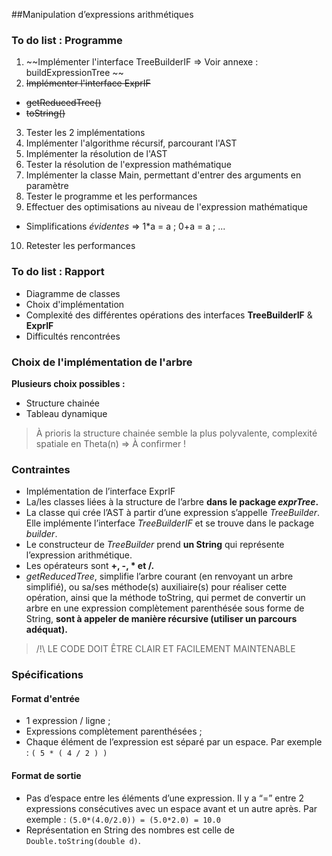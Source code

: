 ##Manipulation d’expressions arithmétiques


### To do list : Programme
1. ~~Implémenter l'interface TreeBuilderIF => Voir annexe : buildExpressionTree ~~
2. ~~Implémenter l'interface ExprIF~~
  - ~~getReducedTree()~~
  - ~~toString()~~
3. Tester les 2 implémentations 
4. Implémenter l'algorithme récursif, parcourant l'AST 
5. Implémenter la résolution de l'AST 
6. Tester la résolution de l'expression mathématique
7. Implémenter la classe Main, permettant d'entrer des arguments en paramètre
8. Tester le programme et les performances
9. Effectuer des optimisations au niveau de l'expression mathématique
  - Simplifications *évidentes* => 1*a = a ; 0+a = a ; ...
10. Retester les performances 

### To do list : Rapport
- Diagramme de classes
- Choix d'implémentation
- Complexité des différentes opérations des interfaces **TreeBuilderIF** & **ExprIF**
- Difficultés rencontrées 

### Choix de l'implémentation de l'arbre 
**Plusieurs choix possibles :**
- Structure chainée
- Tableau dynamique

> À prioris la structure chainée semble la plus polyvalente, complexité spatiale en Theta(n) => À confirmer !

### Contraintes
- Implémentation de l’interface ExprIF
- La/les classes liées à la structure de l’arbre **dans le package _exprTree_.**
- La classe qui crée l’AST à partir d’une expression s’appelle *TreeBuilder*. Elle implémente l’interface *TreeBuilderIF* et se trouve dans le package *builder*.
- Le constructeur de *TreeBuilder* prend **un String** qui représente l’expression arithmétique.
- Les opérateurs sont **+, -, * et /.**
- *getReducedTree*, simplifie l’arbre courant (en renvoyant un arbre simplifié), ou sa/ses méthode(s) auxiliaire(s) pour réaliser cette opération, ainsi que la méthode toString, qui permet de convertir un arbre en une expression complètement parenthésée sous forme de String, **sont à appeler de manière récursive (utiliser un parcours adéquat).**

>  /!\ LE CODE DOIT ÊTRE CLAIR ET FACILEMENT MAINTENABLE


### Spécifications

#### Format d'entrée
 - 1 expression / ligne ;
 - Expressions complètement parenthésées ;
 - Chaque élément de l’expression est séparé par un espace. Par exemple : `( 5 * ( 4 / 2 ) )`

#### Format de sortie
 - Pas d’espace entre les éléments d’une expression. Il y a “=” entre 2 expressions consécutives avec un espace avant et un autre après. Par exemple : `(5.0*(4.0/2.0)) = (5.0*2.0) = 10.0`
 - Représentation en String des nombres est celle de `Double.toString(double d)`.


